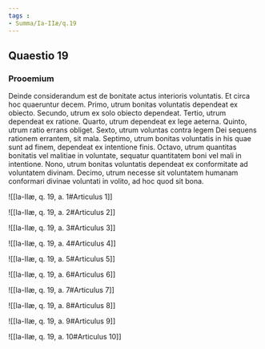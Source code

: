 ```yaml
---
tags : 
- Summa/Ia-IIæ/q.19
---
```


## Quaestio 19

### Prooemium

Deinde considerandum est de bonitate actus interioris voluntatis. Et circa hoc quaeruntur decem. Primo, utrum bonitas voluntatis dependeat ex obiecto. Secundo, utrum ex solo obiecto dependeat. Tertio, utrum dependeat ex ratione. Quarto, utrum dependeat ex lege aeterna. Quinto, utrum ratio errans obliget. Sexto, utrum voluntas contra legem Dei sequens rationem errantem, sit mala. Septimo, utrum bonitas voluntatis in his quae sunt ad finem, dependeat ex intentione finis. Octavo, utrum quantitas bonitatis vel malitiae in voluntate, sequatur quantitatem boni vel mali in intentione. Nono, utrum bonitas voluntatis dependeat ex conformitate ad voluntatem divinam. Decimo, utrum necesse sit voluntatem humanam conformari divinae voluntati in volito, ad hoc quod sit bona.

![[Ia-IIæ, q. 19, a. 1#Articulus 1]]

![[Ia-IIæ, q. 19, a. 2#Articulus 2]]

![[Ia-IIæ, q. 19, a. 3#Articulus 3]]

![[Ia-IIæ, q. 19, a. 4#Articulus 4]]

![[Ia-IIæ, q. 19, a. 5#Articulus 5]]

![[Ia-IIæ, q. 19, a. 6#Articulus 6]]

![[Ia-IIæ, q. 19, a. 7#Articulus 7]]

![[Ia-IIæ, q. 19, a. 8#Articulus 8]]

![[Ia-IIæ, q. 19, a. 9#Articulus 9]]

![[Ia-IIæ, q. 19, a. 10#Articulus 10]]

